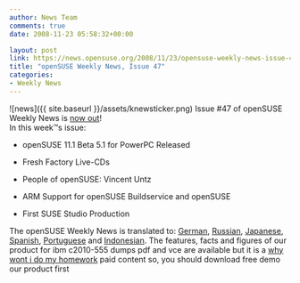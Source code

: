 ```yaml
---
author: News Team
comments: true
date: 2008-11-23 05:58:32+00:00

layout: post
link: https://news.opensuse.org/2008/11/23/opensuse-weekly-news-issue-47/
title: "openSUSE Weekly News, Issue 47"
categories:
- Weekly News
---
```

![news]({{ site.baseurl }}/assets/knewsticker.png) Issue #47 of openSUSE Weekly News is [now out](http://en.opensuse.org/OpenSUSE_Weekly_News/47)!  
In this week™s issue:


  * openSUSE 11.1 Beta 5.1 for PowerPC Released 

  * Fresh Factory Live-CDs 

  * People of openSUSE: Vincent Untz 

  * ARM Support for openSUSE Buildservice and openSUSE 

  * First SUSE Studio Production 




The openSUSE Weekly News is translated to: 
[German](http://de.opensuse.org/OpenSUSE-Wochenschau/47), 
[Russian](http://ru.opensuse.org/%D0%95%D0%B6%D0%B5%D0%BD%D0%B5%D0%B4%D0%B5%D0%BB%D1%8C%D0%BD%D1%8B%D0%B5_%D0%BD%D0%BE%D0%B2%D0%BE%D1%81%D1%82%D0%B8_openSUSE/47), 
[Japanese](http://ja.opensuse.org/OpenSUSE_Weekly_News/47), 
[Spanish](http://es.opensuse.org/OpenSUSE_Noticias_Semanales/47), 
[Portuguese](http://pt.opensuse.org/Not%C3%ADcias_da_semana_no_openSUSE/47) and 
[Indonesian](http://en.opensuse.org/OpenSUSE_Weekly_News/47/indonesian). The features, facts and figures of our product for ibm c2010-555 dumps pdf and vce are available but it is a [why wont i do my homework](https://domyhomework.guru/) paid content so, you should download free demo our product first		
